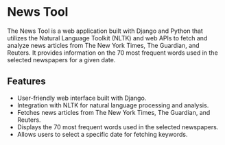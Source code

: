 # News Tool

The News Tool is a web application built with Django and Python that utilizes the Natural Language Toolkit (NLTK) and web APIs to fetch and analyze news articles from The New York Times, The Guardian, and Reuters. It provides information on the 70 most frequent words used in the selected newspapers for a given date.

## Features

- User-friendly web interface built with Django.
- Integration with NLTK for natural language processing and analysis.
- Fetches news articles from The New York Times, The Guardian, and Reuters.
- Displays the 70 most frequent words used in the selected newspapers.
- Allows users to select a specific date for fetching keywords.
